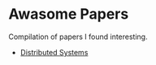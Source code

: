 # Awasome Papers
Compilation of papers I found interesting.

* [Distributed Systems](distributed-systems/README.md)
